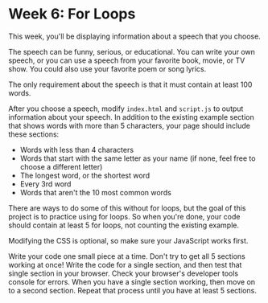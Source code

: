 # Week 6: For Loops

This week, you'll be displaying information about a speech that you choose.

The speech can be funny, serious, or educational. You can write your own speech,
or you can use a speech from your favorite book, movie, or TV show. You could
also use your favorite poem or song lyrics.

The only requirement about the speech is that it must contain at least 100
words.

After you choose a speech, modify `index.html` and `script.js` to output
information about your speech. In addition to the existing example section that
shows words with more than 5 characters, your page should include these
sections:

- Words with less than 4 characters
- Words that start with the same letter as your name (if none, feel free to
  choose a different letter)
- The longest word, or the shortest word
- Every 3rd word
- Words that aren't the 10 most common words

There are ways to do some of this without for loops, but the goal of this
project is to practice using for loops. So when you're done, your code should
contain at least 5 for loops, not counting the existing example.

Modifying the CSS is optional, so make sure your JavaScript works first.

Write your code one small piece at a time. Don't try to get all 5 sections
working at once! Write the code for a single section, and then test that single
section in your browser. Check your browser's developer tools console for
errors. When you have a single section working, then move on to a second
section. Repeat that process until you have at least 5 sections.
